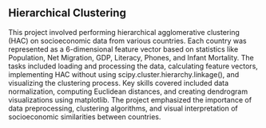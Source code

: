 ## Hierarchical Clustering

This project involved performing hierarchical agglomerative clustering (HAC) on socioeconomic data from various countries. Each country was represented as a 6-dimensional feature vector based on statistics like Population, Net Migration, GDP, Literacy, Phones, and Infant Mortality. The tasks included loading and processing the data, calculating feature vectors, implementing HAC without using scipy.cluster.hierarchy.linkage(), and visualizing the clustering process. Key skills covered included data normalization, computing Euclidean distances, and creating dendrogram visualizations using matplotlib. The project emphasized the importance of data preprocessing, clustering algorithms, and visual interpretation of socioeconomic similarities between countries.
